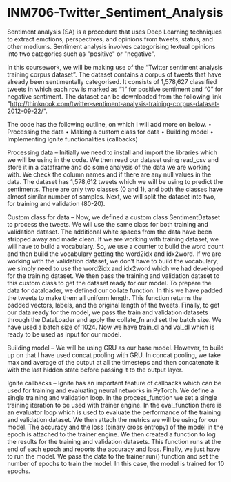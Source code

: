 # INM706-Twitter_Sentiment_Analysis

Sentiment analysis (SA) is a procedure that uses Deep Learning techniques to extract emotions, perspectives, and opinions from tweets, status, and other mediums. Sentiment analysis involves categorising textual opinions into two categories such as "positive" or "negative".

In this coursework, we will be making use of the “Twitter sentiment analysis training corpus dataset”. The dataset contains a corpus of tweets that have already been sentimentally categorised. It consists of 1,578,627 classified tweets in which each row is marked as “1” for
positive sentiment and “0” for negative sentiment. The dataset can be downloaded from the following link "http://thinknook.com/twitter-sentiment-analysis-training-corpus-dataset-2012-09-22/".

The code has the following outline, on which I will add more on below.
• Processing the data
• Making a custom class for data
• Building model
• Implementing ignite functionalities (callbacks)

Processing data –
Initially we need to install and import the libraries which we will be using in the code. We then read our dataset using read_csv and store it in a dataframe and do some analysis of the data we are working with. We check the column names and if there are any null values in the data. The dataset has 1,578,612 tweets which we will be using to predict the sentiments. There are only two classes (0 and 1), and both the classes have almost similar number of samples. Next, we will split the dataset into two, for training and validation (80-20).

Custom class for data –
Now, we defined a custom class SentimentDataset to process the tweets. We will use the same class for both training and validation dataset. The additional white spaces from the data have been stripped away and made clean. If we are working with training dataset, we will have to build a vocabulary. So, we use a counter to build the word count and then build the vocabulary getting the word2idx and idx2word. If we are working with the validation dataset, we don’t have to build the vocabulary, we simply need to use the word2idx and idx2word which we had developed for the training dataset. We then pass the training and validation dataset to this custom class to get the dataset ready for our model. To prepare the data for dataloader, we defined our collate function. In this we have padded the tweets to make them all uniform length. This function returns the padded vectors, labels, and the original length of the tweets. Finally, to get our data ready for the model, we pass the train and validation datasets through the DataLoader and apply the collate_fn and set the batch size. We have used a batch size of 1024. Now we have train_dl and val_dl which is ready to be used as input for our model.

Building model –
We will be using GRU as our base model. However, to build up on that I have used concat pooling with GRU. In concat pooling, we take max and average of the output at all the timesteps and then concatenate it with the last hidden state before passing it to the output layer.

Ignite callbacks –
Ignite has an important feature of callbacks which can be used for training and evaluating neural networks in PyTorch. We define a single training and validation loop. In the process_function we set a single training iteration to be used with trainer engine. In the eval_function there is an evaluator loop which is used to evaluate the performance of the training and validation dataset. We then attach the metrics we will be using for our model. The accuracy and the loss (binary cross entropy) of the model in the epoch is attached to the trainer engine.
We then created a function to log the results for the training and validation datasets. This function runs at the end of each epoch and reports the accuracy and loss.
Finally, we just have to run the model. We pass the data to the trainer.run() function and set the number of epochs to train the model. In this case, the model is trained for 10 epochs.










